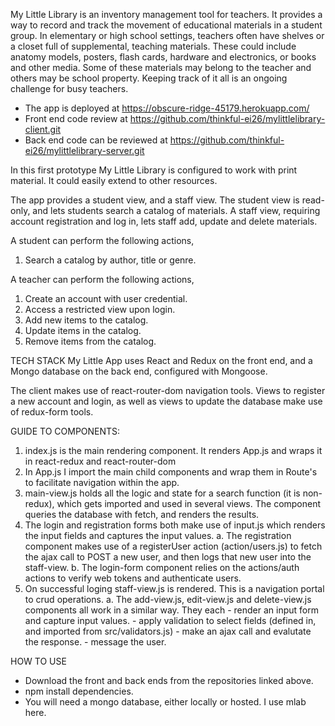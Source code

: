 My Little Library is an inventory management tool for teachers. It provides a way to record and track the movement of educational materials in a student group. In elementary or high school settings, teachers often have shelves or a closet full of supplemental, teaching materials. These could include anatomy models, posters, flash cards, hardware and electronics, or books and other media. Some of these materials may belong to the teacher and others may be school property. Keeping track of it all is an ongoing challenge for busy teachers.

- The app is deployed at https://obscure-ridge-45179.herokuapp.com/
- Front end code review at https://github.com/thinkful-ei26/mylittlelibrary-client.git
- Back end code can be reviewed at https://github.com/thinkful-ei26/mylittlelibrary-server.git

In this first prototype My Little Library is configured to work with print material. It could easily extend to other resources.

The app provides a student view, and a staff view. The student view is read-only, and lets students search a catalog of materials. A staff view, requiring account registration and log in, lets staff add, update and delete materials.

A student can perform the following actions,

1.  Search a catalog by author, title or genre.

A teacher can perform the following actions,

1. Create an account with user credential.
2. Access a restricted view upon login.
3. Add new items to the catalog.
4. Update items in the catalog.
5. Remove items from the catalog.

TECH STACK
My Little App uses React and Redux on the front end, and a Mongo database on the back end, configured with Mongoose.

The client makes use of react-router-dom navigation tools. Views to register a new account and login, as well as views to update the database make use of redux-form tools.


GUIDE TO COMPONENTS:

1.  index.js is the main rendering component. It renders App.js and wraps it in react-redux and react-router-dom
2.  In App.js I import the  main child components and wrap them in Route's to facilitate navigation within the app.
3.  main-view.js holds all the logic and state for a search function (it is non-redux), which gets imported and used in several views. The component queries the database with fetch, and renders the results.
4. The login and registration forms both make use of input.js which renders the input fields and captures the input values. 
    a. The registration component makes use of a registerUser action (action/users.js) to fetch the ajax call to POST a new user, and then logs that new user into the staff-view.
    b. The login-form component relies on the actions/auth actions to verify web tokens and authenticate users.
5. On successful loging staff-view.js is rendered. This is a navigation portal to crud operations. 
    a. The add-view.js, edit-view.js and delete-view.js components all work in a similar way. They each
        - render an input form and capture input values.
        - apply validation to select fields (defined in, and imported from src/validators.js)
        - make an ajax call and evalutate the response.
        - message the user.

HOW TO USE
- Download the front and back ends from the repositories linked above.
- npm install dependencies.
- You will need a mongo database, either locally or hosted. I use mlab here.
     
